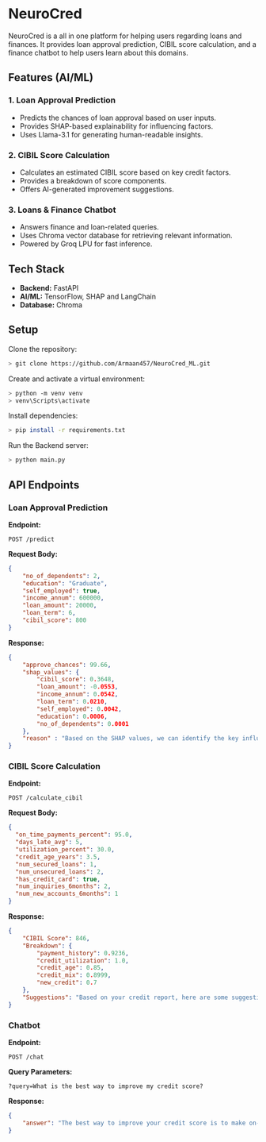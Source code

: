 # NeuroCred

NeuroCred is a all in one platform for helping users regarding loans and finances. It provides loan approval prediction, CIBIL score calculation, and a finance chatbot to help users learn about this domains.

## Features (AI/ML)

### 1. Loan Approval Prediction
- Predicts the chances of loan approval based on user inputs.
- Provides SHAP-based explainability for influencing factors.
- Uses Llama-3.1 for generating human-readable insights.

### 2. CIBIL Score Calculation
- Calculates an estimated CIBIL score based on key credit factors.
- Provides a breakdown of score components.
- Offers AI-generated improvement suggestions.

### 3. Loans & Finance Chatbot
- Answers finance and loan-related queries.
- Uses Chroma vector database for retrieving relevant information.
- Powered by Groq LPU for fast inference.

## Tech Stack
- **Backend:** FastAPI
- **AI/ML:** TensorFlow, SHAP and LangChain
- **Database:** Chroma

## Setup

Clone the repository:

```sh
> git clone https://github.com/Armaan457/NeuroCred_ML.git
```

Create and activate a virtual environment:

```sh
> python -m venv venv
> venv\Scripts\activate
```

Install dependencies:

```sh
> pip install -r requirements.txt
```
Run the Backend server:

```sh
> python main.py
```

## API Endpoints

### Loan Approval Prediction
**Endpoint:**
```
POST /predict
```
**Request Body:**
```json
{
    "no_of_dependents": 2,
    "education": "Graduate",
    "self_employed": true,
    "income_annum": 600000,
    "loan_amount": 20000,
    "loan_term": 6,
    "cibil_score": 800
}
```
**Response:**
```json
{
    "approve_chances": 99.66,
    "shap_values": {
        "cibil_score": 0.3648,
        "loan_amount": -0.0553,
        "income_annum": 0.0542,
        "loan_term": 0.0210,
        "self_employed": 0.0042,
        "education": 0.0006,
        "no_of_dependents": 0.0001
    },
    "reason" : "Based on the SHAP values, we can identify the key influencing factors that contributed to the loan approval. Here's a breakdown......."
}
```

### CIBIL Score Calculation
**Endpoint:**
```
POST /calculate_cibil
```
**Request Body:**
```json
{
  "on_time_payments_percent": 95.0,
  "days_late_avg": 5,
  "utilization_percent": 30.0,
  "credit_age_years": 3.5,
  "num_secured_loans": 1,
  "num_unsecured_loans": 2,
  "has_credit_card": true,
  "num_inquiries_6months": 2,
  "num_new_accounts_6months": 1
}
```
**Response:**
```json
{
    "CIBIL Score": 846,
    "Breakdown": {
        "payment_history": 0.9236,
        "credit_utilization": 1.0,
        "credit_age": 0.85,
        "credit_mix": 0.8999,
        "new_credit": 0.7
    },
    "Suggestions": "Based on your credit report, here are some suggestions:....."
}
```

### Chatbot
**Endpoint:**
```
POST /chat
```
**Query Parameters:**
```
?query=What is the best way to improve my credit score?
```
**Response:**
```json
{
    "answer": "The best way to improve your credit score is to make on-time payments and keep your credit utilization below 30%."
}

